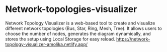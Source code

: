# Network-topologies-visualizer
Network Topology Visualizer is a web-based tool to create and visualize different network topologies (Bus, Star, Ring, Mesh, Tree). It allows users to choose the number of nodes, generates the diagram dynamically, and stores the setup using Local Storage for easy reload.
https://network-topology-visualizer-amolika.netlify.app/
